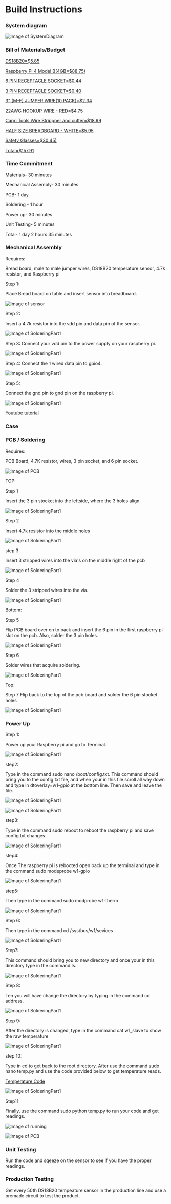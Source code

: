 # Build Instructions
### System diagram
![Image of SystemDiagram](https://thesweeterman.github.io/TBD/SD.PNG)

### Bill of Materials/Budget
[DS18B20=$5.85](https://www.creatroninc.com/product/ds18b20-temperature-sensor-55-to-125c/?search_query=Ds18B20&results=3)

[Raspberry PI 4 Model B(4GB=$88.75)](https://www.creatroninc.com/product/raspberry-pi-4-model-b-4gb/?search_query=raspberry+pi&results=59)

[6 PIN RECEPTACLE SOCKET=$0.44](https://www.creatroninc.com/product/6-pin-receptacle-socket/?search_query=SOCKET&results=231)

[3 PIN RECEPTACLE SOCKET=$0.40](https://www.creatroninc.com/product/3-pin-receptacle-socket/?search_query=SOCKET&results=231)

[3" (M-F) JUMPER WIRE(10 PACK)=$2.34](https://www.creatroninc.com/product/3-m-f-jumper-wire-10-pack/?search_query=CONJU&results=11)

[22AWG HOOKUP WIRE - RED=$4.75](https://www.creatroninc.com/product/22awg-hookup-wire-red/?search_query=HOOKUP+WIRE&results=23)

[Capri Tools Wire Strippper and cutter=$18.99](https://www.amazon.ca/Capri-Tools-CP20013-Professional-Stripper/dp/B01018D07K/ref=sr_1_5?crid=2Z2XTP5GSBVST&keywords=wire+stripper&qid=1576270031&sprefix=wire+%2Caps%2C163&sr=8-5)

[HALF SIZE BREADBOARD - WHITE=$5.95](https://www.creatroninc.com/product/half-size-breadboard-white/?search_query=Half+size+breadboard&results=4)

[Safety Glasses=$30.45)](https://www.amazon.ca/3M-SecureFit-Protection-Glasses-Anti-fog/dp/B0197YJQGI/ref=sr_1_1_sspa?crid=116HJL57V8J66&keywords=safety+glasses&qid=1576270662&sprefix=safet%2Caps%2C171&sr=8-1-spons&psc=1&spLa=ZW5jcnlwdGVkUXVhbGlmaWVyPUExTk5YME9UU0UwTVo5JmVuY3J5cHRlZElkPUEwMzc4MjE3MklRMzFQMFlWT0RYRSZlbmNyeXB0ZWRBZElkPUEwMjUzNjk4MkZWUjRIWVNPODkzRSZ3aWRnZXROYW1lPXNwX2F0ZiZhY3Rpb249Y2xpY2tSZWRpcmVjdCZkb05vdExvZ0NsaWNrPXRydWU=)

[Total=$157.91](https://github.com/TheSweeterMan/TBD/blob/master/BuildBudget.PNG?raw=true)

### Time Commitment

Materials- 30 minutes

Mechanical Assembly- 30 minutes 

PCB- 1 day

Soldering - 1 hour

Power up- 30 minutes

Unit Testing- 5 minutes

Total- 1 day 2 hours 35 minutes

### Mechanical Assembly

Requires:

Bread board, male to male jumper wires, DS18B20 temperature sensor, 4.7k resistor, and Raspberry pi

Step 1:

Place Bread board on table and insert sensor into breadboard.


![Image of sensor](https://thesweeterman.github.io/TBD/PowerUp/step1.PNG)

Step 2:

Insert a 4.7k resistor into the vdd pin and data pin of the sensor.

![Image of SolderingPart1](https://thesweeterman.github.io/TBD/PowerUp/step2.PNG)



Step 3:
Connect your vdd pin to the power supply on your raspberry pi.

![Image of SolderingPart1](https://thesweeterman.github.io/TBD/PowerUp/step3.PNG)

Step 4:
Connect the 1 wired data pin to gpio4.

![Image of SolderingPart1](https://thesweeterman.github.io/TBD/PowerUp/step4.PNG)

Step 5:

Connect the gnd pin to gnd pin on the raspberry pi.

![Image of SolderingPart1](https://thesweeterman.github.io/TBD/PowerUp/step5.PNG)

[Youtube tutorial](https://www.youtube.com/watch?v=aEnS0-Jy2vE&t=87s)
### Case


### PCB / Soldering
Requires:

PCB Board, 4.7K resistor, wires, 3 pin socket, and 6 pin socket. 

![Image of PCB](https://thesweeterman.github.io/TBD/PCB.PNG)

TOP:

Step 1

Insert the 3 pin stocket into the leftside, where the 3 holes align.

![Image of SolderingPart1](https://thesweeterman.github.io/TBD/Soldering/step1.PNG)

Step 2

Insert 4.7k resistor into the middle holes

![Image of SolderingPart1](https://thesweeterman.github.io/TBD/Soldering/step2.PNG)

step 3

Insert 3 stripped wires into the via's on the middle right of the pcb

![Image of SolderingPart1](https://thesweeterman.github.io/TBD/Soldering/step3.PNG)

Step 4

Solder the 3 stripped wires into the via.

![Image of SolderingPart1](https://thesweeterman.github.io/TBD/Soldering/step4.PNG)




Bottom:

Step 5

Flip PCB board over on to back and insert the 6 pin in the first raspberry pi slot on the pcb. Also, solder the 3 pin holes.

![Image of SolderingPart1](https://thesweeterman.github.io/TBD/Soldering/step5.PNG)

Step 6

Solder wires that acquire soldering.

![Image of SolderingPart1](https://thesweeterman.github.io/TBD/Soldering/step6.PNG)

  Top:
  
Step 7
Flip back to the top of the pcb board and solder the 6 pin stocket holes 

![Image of SolderingPart1](https://thesweeterman.github.io/TBD/Soldering/step7.PNG)


### Power Up

Step 1:

Power up your Raspberry pi and go to Terminal.

![Image of SolderingPart1](https://thesweeterman.github.io/TBD/MechanicalAssembly/Step1.PNG)

step2:

Type in the command sudo nano /boot/config.txt. This command should bring you to the config.txt file, and when your in this file scroll all way down and type in dtoverlay=w1-gpio at the bottom line. Then save and leave the file.

![Image of SolderingPart1](https://thesweeterman.github.io/TBD/MechanicalAssembly/step2.PNG)

![Image of SolderingPart1](https://thesweeterman.github.io/TBD/MechanicalAssembly/step2.5.PNG)


step3:

Type in the command sudo reboot to reboot the raspberry pi and save config.txt changes.

![Image of SolderingPart1](https://thesweeterman.github.io/TBD/MechanicalAssembly/step3.PNG)

step4: 

Once The raspberry pi is rebooted open back up the terminal and type in the command sudo modeprobe w1-gpio

![Image of SolderingPart1](https://thesweeterman.github.io/TBD/MechanicalAssembly/step4.PNG)

step5:

Then type in the command sudo modprobe w1-therm

![Image of SolderingPart1](https://thesweeterman.github.io/TBD/MechanicalAssembly/step5.PNG)

Step 6:

Then type in the command cd /sys/bus/w1/sevices

![Image of SolderingPart1](https://thesweeterman.github.io/TBD/MechanicalAssembly/step6.PNG)

Step7:

This command should bring you to new directory and once your in this directory type in the command ls.

![Image of SolderingPart1](https://thesweeterman.github.io/TBD/MechanicalAssembly/step7.PNG)

Step 8:

Ten you will have change the directory by typing in the command cd address.

![Image of SolderingPart1](https://thesweeterman.github.io/TBD/MechanicalAssembly/step8.PNG)

Step 9: 

After the directory is changed, type in the command cat w1_slave to show the raw temperature

![Image of SolderingPart1](https://thesweeterman.github.io/TBD/MechanicalAssembly/step9.PNG)

step 10:

Type in cd to get back to the root directory. After use the command sudo nano temp.py and use the code provided below to get temperature reads.

[Temperature Code](https://github.com/TheSweeterMan/TBD/blob/master/PowerUp/Code)


![Image of SolderingPart1](https://thesweeterman.github.io/TBD/MechanicalAssembly/step10.PNG)

Step11:

Finally, use the command sudo python temp.py to run your code and get readings.

![Image of running](https://thesweeterman.github.io/TBD/MechanicalAssembly/step11.PNG)


![Image of PCB](https://thesweeterman.github.io/TBD/PowerUp.PNG)

### Unit Testing

Run the code and sqeeze on the sensor to see if you have the proper readings.

### Production Testing

Get every 50th DS18B20 tempeature sensor in the production line and use a premade circuit to test the product.
